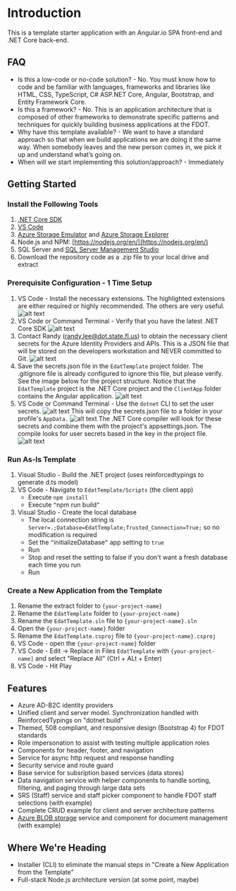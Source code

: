 # Introduction

This is a template starter application with an Angular.io SPA front-end and .NET Core back-end.

## FAQ

- Is this a low-code or no-code solution? - No. You must know how to code and be familiar with languages, frameworks and libraries like HTML, CSS, TypeScript, C# ASP.NET Core, Angular, Bootstrap, and Entity Framework Core.
- Is this a framework? - No. This is an application architecture that is composed of other frameworks to demonstrate specific patterns and techniques for quickly building business applications at the FDOT.
- Why have this template available? - We want to have a standard approach so that when we build applications we are doing it the same way. When somebody leaves and the new person comes in, we pick it up and understand what’s going on.
- When will we start implementing this solution/approach? - Immediately

## Getting Started

### Install the Following Tools

1. [.NET Core SDK](https://www.microsoft.com/net/download)
2. [VS Code](https://code.visualstudio.com/)
3. [Azure Storage Emulator](https://docs.microsoft.com/en-us/azure/storage/common/storage-use-emulator) and [Azure Storage Explorer](https://azure.microsoft.com/en-us/features/storage-explorer/)
4. Node.js and NPM: [https://nodejs.org/en/](https://nodejs.org/en/)
5. SQL Server and [SQL Server Management Studio](https://docs.microsoft.com/en-us/sql/ssms/download-sql-server-management-studio-ssms?view=sql-server-2017)
6. Download the repository code as a .zip file to your local drive and extract

### Prerequisite Configuration - 1 Time Setup

1. VS Code - Install the necessary extensions. The highlighted extensions are either required or highly recommended. The others are very useful. ![alt text](Documentation/vscode_extensions.png "VS Code extensions")
2. VS Code or Command Terminal - Verify that you have the latest .NET Core SDK ![alt text](Documentation/dotnet_config.png ".NET Core CLI Commands to verify SDK installation")
3. Contact Randy (randy.lee@dot.state.fl.us) to obtain the necessary client secrets for the Azure Identity Providers and APIs. This is a JSON file that will be stored on the developers workstation and NEVER committed to Git. ![alt text](Documentation/secrets_json.png "secrets.json file you will need")
4. Save the secrets.json file in the `EdatTemplate` project folder. The .gitignore file is already configured to ignore this file, but please verify. See the image below for the project structure. Notice that the `EdatTemplate` project is the .NET Core project and the `ClientApp` folder contains the Angular application. ![alt text](Documentation/vscode_project_structure.png "Project structure")
5. VS Code or Command Terminal - Use the `dotnet` CLI to set the user secrets. ![alt text](Documentation/set_user_secrets.png "Using dotnet CLI to save user secrets") This will copy the secrets.json file to a folder in your profile's `AppData.` ![alt text](Documentation/app_data_user_secrets.png "User secrets stored in AppData") The .NET Core compiler will look for these secrets and combine them with the project's appsettings.json. The compile looks for user secrets based in the key in the project file. ![alt text](Documentation/user_secrets_project_setting.png "User secrets key in project file")

### Run As-Is Template

1. Visual Studio - Build the .NET project (uses reinforcedtypings to generate d.ts model)
2. VS Code - Navigate to `EdatTemplate/Scripts` (the client app)
   - Execute `npm install`
   - Execute `“`npm run build`”`
3. Visual Studio - Create the local database
   - The local connection string is `Server=.;Database=EdatTemplate;Trusted_Connection=True;` so no modification is required
   - Set the `“`initializeDatabase`”` app setting to `true`
   - Run
   - Stop and reset the setting to false if you don't want a fresh database each time you run
   - Run

### Create a New Application from the Template

1. Rename the extract folder to `{your-project-name}`
2. Rename the `EdatTemplate` folder to `{your-project-name}`
3. Rename the `EdatTemplate.sln` file to `{your-project-name}.sln`
4. Open the `{your-project-name}` folder
5. Rename the `EdatTemplate.csproj` file to `{your-project-name}.csproj`
6. VS Code - open the `{your-project-name}` folder
7. VS Code - Edit -> Replace in Files `EdatTemplate` with `{your-project-name]` and select "Replace All" (Ctrl + ALt + Enter)
8. VS Code - Hit Play

## Features

- Azure AD-B2C identity providers
- Unified client and server model. Synchronization handled with ReinforcedTypings on "dotnet build"
- Themed, 508 compliant, and responsive design (Bootstrap 4) for FDOT standards
- Role impersonation to assist with testing multiple application roles
- Components for header, footer, and navigation
- Service for async http request and response handling
- Security service and route guard
- Base service for subsription based services (data stores)
- Data navigation service with helper components to handle sorting, filtering, and paging through large data sets
- SRS (Staff) service and staff picker component to handle FDOT staff selections (with example)
- Complete CRUD example for client and server architecture patterns
- [Azure BLOB storage](https://azure.microsoft.com/en-us/services/storage/blobs/) service and component for document management (with example)

## Where We're Heading

- Installer (CLI) to eliminate the manual steps in "Create a New Application from the Template"
- Full-stack Node.js architecture version (at some point, maybe)
